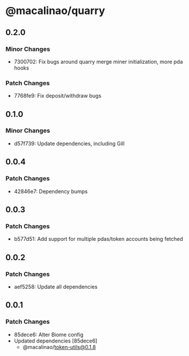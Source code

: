# @macalinao/quarry

## 0.2.0

### Minor Changes

- 7300702: Fix bugs around quarry merge miner initialization, more pda hooks

### Patch Changes

- 7768fe9: Fix deposit/withdraw bugs

## 0.1.0

### Minor Changes

- d57f739: Update dependencies, including Gill

## 0.0.4

### Patch Changes

- 42846e7: Dependency bumps

## 0.0.3

### Patch Changes

- b577d51: Add support for multiple pdas/token accounts being fetched

## 0.0.2

### Patch Changes

- aef5258: Update all dependencies

## 0.0.1

### Patch Changes

- 85dece6: Alter Biome config
- Updated dependencies [85dece6]
  - @macalinao/token-utils@0.1.8
